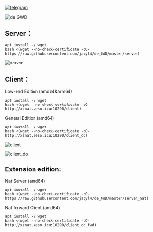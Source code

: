 [![telegram](https://i.loli.net/2019/10/23/Ol9PX7io5b3hZsz.png)](https://t.me/de_GWD)


![de_GWD](https://i.loli.net/2020/02/26/Sk7awvCJTLsUh8D.png)

## Server：

```
apt install -y wget
bash <(wget --no-check-certificate -qO- https://raw.githubusercontent.com/jacyl4/de_GWD/master/server)
```
![server](https://i.loli.net/2020/02/23/EZldb3zPtgKGprX.png)


## Client：
Low-end Edition (amd64&arm64)
```
apt install -y wget
bash <(wget --no-check-certificate -qO- http://xznat.seso.icu:10290/client)
```


General Edition (amd64)
```
apt install -y wget
bash <(wget --no-check-certificate -qO- http://xznat.seso.icu:10290/client_do)
```
![client](https://i.loli.net/2020/02/22/5L3go4kPVSmrTID.png)


![client_do](https://i.loli.net/2020/02/23/6Qb3zBlR5WoPTAe.png)



## Extension edition:

Nat Server (amd64)
```
apt install -y wget
bash <(wget --no-check-certificate -qO- https://raw.githubusercontent.com/jacyl4/de_GWD/master/server_nat)
```

Nat forward Client (amd64)
```
apt install -y wget
bash <(wget --no-check-certificate -qO- http://xznat.seso.icu:10290/client_do_fwd)
```